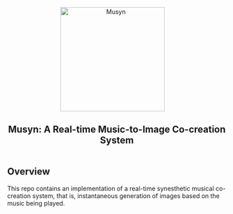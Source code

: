<div align="center" style="display: flex; justify-content: center; align-items: center; text-align: center;">
  <a href=https://github.com/user-attachments/assets/a669251d-3f1b-4628-8c57-c43dd16b4fb4" style="margin-right: 20px; text-decoration: none; display: flex; align-items: center;">
    <img src="https://github.com/user-attachments/assets/c9606728-9f04-4799-91eb-e63378d8d5c2" alt="Musyn" width="240">
  </a>
</div>
<div align="center" style="display: flex; justify-content: center; align-items: center; text-align: center;">
    <h2>
    Musyn: A Real-time Music-to-Image Co-creation System
    </h2>
</div>

## Overview
This repo contains an implementation of a real-time synesthetic musical co-creation system, that is, instantaneous generation of images based on the music being played. 


